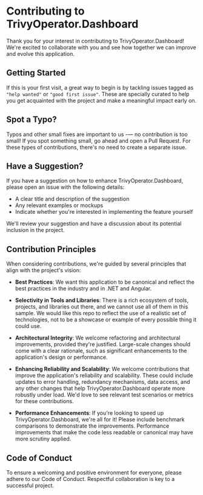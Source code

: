 # Contributing to TrivyOperator.Dashboard

Thank you for your interest in contributing to TrivyOperator.Dashboard! We're excited to collaborate with you and see how together we can improve and evolve this application.

## Getting Started

If this is your first visit, a great way to begin is by tackling issues tagged as `"help wanted"` or `"good first issue"`. These are specially curated to help you get acquainted with the project and make a meaningful impact early on.

## Spot a Typo?

Typos and other small fixes are important to us -— no contribution is too small! If you spot something small, go ahead and open a Pull Request. For these types of contributions, there's no need to create a separate issue.

## Have a Suggestion?

If you have a suggestion on how to enhance TrivyOperator.Dashboard, please open an issue with the following details:
- A clear title and description of the suggestion
- Any relevant examples or mockups
- Indicate whether you're interested in implementing the feature yourself

We'll review your suggestion and have a discussion about its potential inclusion in the project.

## Contribution Principles

When considering contributions, we're guided by several principles that align with the project's vision:

- **Best Practices**: We want this application to be canonical and reflect the best practices in the industry and in .NET and Angular.

- **Selectivity in Tools and Libraries**: There is a rich ecosystem of tools, projects, and libraries out there, and we cannot use all of them in this sample. We would like this repo to reflect the use of a realistic set of technologies, not to be a showcase or example of every possible thing it could use.

- **Architectural Integrity**: We welcome refactoring and architectural improvements, provided they're justified. Large-scale changes should come with a clear rationale, such as significant enhancements to the application's design or performance.

- **Enhancing Reliability and Scalability**: We welcome contributions that improve the application's reliability and scalability. These could include updates to error handling, redundancy mechanisms, data access, and any other changes that help TrivyOperator.Dashboard operate more robustly under load. We'd love to see relevant test scenarios or metrics for these contributions.

- **Performance Enhancements**: If you're looking to speed up TrivyOperator.Dashboard, we're all for it! Please include benchmark comparisons to demonstrate the improvements. Performance improvements that make the code less readable or canonical may have more scrutiny applied.

## Code of Conduct

To ensure a welcoming and positive environment for everyone, please adhere to our Code of Conduct. Respectful collaboration is key to a successful project.
